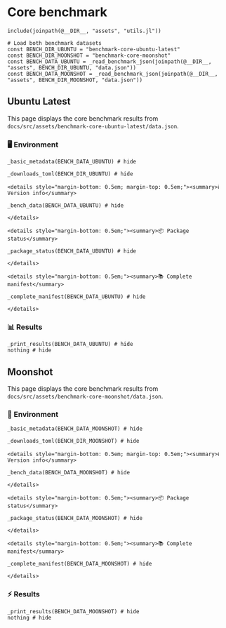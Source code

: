 # Core benchmark

```@setup BENCH
include(joinpath(@__DIR__, "assets", "utils.jl"))

# Load both benchmark datasets
const BENCH_DIR_UBUNTU = "benchmark-core-ubuntu-latest"
const BENCH_DIR_MOONSHOT = "benchmark-core-moonshot"
const BENCH_DATA_UBUNTU = _read_benchmark_json(joinpath(@__DIR__, "assets", BENCH_DIR_UBUNTU, "data.json"))
const BENCH_DATA_MOONSHOT = _read_benchmark_json(joinpath(@__DIR__, "assets", BENCH_DIR_MOONSHOT, "data.json"))
```

## Ubuntu Latest

This page displays the core benchmark results from `docs/src/assets/benchmark-core-ubuntu-latest/data.json`.

### 🖥️ Environment

```@example BENCH
_basic_metadata(BENCH_DATA_UBUNTU) # hide
```

```@example BENCH
_downloads_toml(BENCH_DIR_UBUNTU) # hide
```

```@raw html
<details style="margin-bottom: 0.5em; margin-top: 0.5em;"><summary>ℹ️ Version info</summary>
```

```@example BENCH
_bench_data(BENCH_DATA_UBUNTU) # hide
```

```@raw html
</details>
```

```@raw html
<details style="margin-bottom: 0.5em;"><summary>📦 Package status</summary>
```

```@example BENCH
_package_status(BENCH_DATA_UBUNTU) # hide
```

```@raw html
</details>
```

```@raw html
<details style="margin-bottom: 0.5em;"><summary>📚 Complete manifest</summary>
```

```@example BENCH
_complete_manifest(BENCH_DATA_UBUNTU) # hide
```

```@raw html
</details>
```

### 📊 Results

```@example BENCH
_print_results(BENCH_DATA_UBUNTU) # hide
nothing # hide
```

## Moonshot

This page displays the core benchmark results from `docs/src/assets/benchmark-core-moonshot/data.json`.

### 🚀 Environment

```@example BENCH
_basic_metadata(BENCH_DATA_MOONSHOT) # hide
```

```@example BENCH
_downloads_toml(BENCH_DIR_MOONSHOT) # hide
```

```@raw html
<details style="margin-bottom: 0.5em; margin-top: 0.5em;"><summary>ℹ️ Version info</summary>
```

```@example BENCH
_bench_data(BENCH_DATA_MOONSHOT) # hide
```

```@raw html
</details>
```

```@raw html
<details style="margin-bottom: 0.5em;"><summary>📦 Package status</summary>
```

```@example BENCH
_package_status(BENCH_DATA_MOONSHOT) # hide
```

```@raw html
</details>
```

```@raw html
<details style="margin-bottom: 0.5em;"><summary>📚 Complete manifest</summary>
```

```@example BENCH
_complete_manifest(BENCH_DATA_MOONSHOT) # hide
```

```@raw html
</details>
```

### ⚡ Results

```@example BENCH
_print_results(BENCH_DATA_MOONSHOT) # hide
nothing # hide
```
